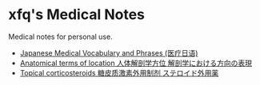 # xfq's Medical Notes

Medical notes for personal use.

* [Japanese Medical Vocabulary and Phrases (医疗日语)](https://xfq.github.io/glossary/iryou.html)
* [Anatomical terms of location 人体解剖学方位 解剖学における方向の表現](https://github.com/xfq/medical-notes/blob/main/anatomical-terms-of-location.md)
* [Topical corticosteroids 糖皮质激素外用制剂 ステロイド外用薬](https://github.com/xfq/medical-notes/blob/main/topical-steroids.md)
